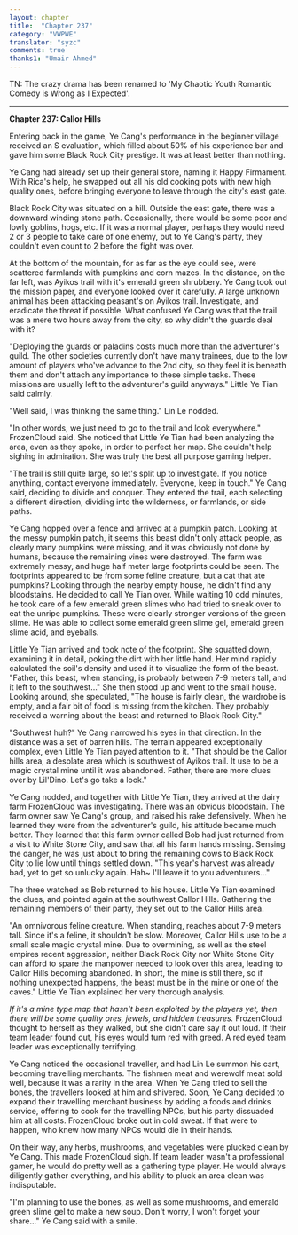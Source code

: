 ```yaml
---
layout: chapter
title:  "Chapter 237"
category: "VWPWE"
translator: "syzc"
comments: true
thanks1: "Umair Ahmed"
---
```


TN: The crazy drama has been renamed to 'My Chaotic Youth Romantic Comedy is Wrong as I Expected'.

---

**Chapter 237: Callor Hills**

Entering back in the game, Ye Cang's performance in the beginner village received an S evaluation, which filled about 50% of his experience bar and gave him some Black Rock City prestige. It was at least better than nothing.

Ye Cang had already set up their general store, naming it Happy Firmament. With Rica's help, he swapped out all his old cooking pots with new high quality ones, before bringing everyone to leave through the city's east gate.

Black Rock City was situated on a hill. Outside the east gate, there was a downward winding stone path. Occasionally, there would be some poor and lowly goblins, hogs, etc. If it was a normal player, perhaps they would need 2 or 3 people to take care of one enemy, but to Ye Cang's party, they couldn't even count to 2 before the fight was over.

At the bottom of the mountain, for as far as the eye could see, were scattered farmlands with pumpkins and corn mazes. In the distance, on the far left, was Ayikos trail with it's emerald green shrubbery. Ye Cang took out the mission paper, and everyone looked over it carefully. A large unknown animal has been attacking peasant's on Ayikos trail. Investigate, and eradicate the threat if possible. What confused Ye Cang was that the trail was a mere two hours away from the city, so why didn't the guards deal with it?

"Deploying the guards or paladins costs much more than the adventurer's guild. The other societies currently don't have many trainees, due to the low amount of players who've advance to the 2nd city, so they feel it is beneath them and don't attach any importance to these simple tasks. These missions are usually left to the adventurer's guild anyways." Little Ye Tian said calmly.

"Well said, I was thinking the same thing." Lin Le nodded.

"In other words, we just need to go to the trail and look everywhere." FrozenCloud said. She noticed that Little Ye Tian had been analyzing the area, even as they spoke, in order to perfect her map. She couldn't help sighing in admiration. She was truly the best all purpose gaming helper.

"The trail is still quite large, so let's split up to investigate. If you notice anything, contact everyone immediately. Everyone, keep in touch." Ye Cang said, deciding to divide and conquer. They entered the trail, each selecting a different direction, dividing into the wilderness, or farmlands, or side paths.

Ye Cang hopped over a fence and arrived at a pumpkin patch. Looking at the messy pumpkin patch, it seems this beast didn't only attack people, as clearly many pumpkins were missing, and it was obviously not done by humans, because the remaining vines were destroyed. The farm was extremely messy, and huge half meter large footprints could be seen. The footprints appeared to be from some feline creature, but a cat that ate pumpkins? Looking through the nearby empty house, he didn't find any bloodstains. He decided to call Ye Tian over. While waiting 10 odd minutes, he took care of a few emerald green slimes who had tried to sneak over to eat the unripe pumpkins. These were clearly stronger versions of the green slime. He was able to collect some emerald green slime gel, emerald green slime acid, and eyeballs.

Little Ye Tian arrived and took note of the footprint. She squatted down, examining it in detail, poking the dirt with her little hand. Her mind rapidly calculated the soil's density and used it to visualize the form of the beast. "Father, this beast, when standing, is probably between 7-9 meters tall, and it left to the southwest..." She then stood up and went to the small house. Looking around, she speculated, "The house is fairly clean, the wardrobe is empty, and a fair bit of food is missing from the kitchen. They probably received a warning about the beast and returned to Black Rock City."

"Southwest huh?" Ye Cang narrowed his eyes in that direction. In the distance was a set of barren hills. The terrain appeared exceptionally complex, even Little Ye Tian payed attention to it. "That should be the Callor hills area, a desolate area which is southwest of Ayikos trail. It use to be a magic crystal mine until it was abandoned. Father, there are more clues over by Lil'Dino. Let's go take a look."

Ye Cang nodded, and together with Little Ye Tian, they arrived at the dairy farm FrozenCloud was investigating. There was an obvious bloodstain. The farm owner saw Ye Cang's group, and raised his rake defensively. When he learned they were from the adventurer's guild, his attitude became much better. They learned that this farm owner called Bob had just returned from a visit to White Stone City, and saw that all his farm hands missing. Sensing the danger, he was just about to bring the remaining cows to Black Rock City to lie low until things settled down. "This year's harvest was already bad, yet to get so unlucky again. Hah~ I'll leave it to you adventurers..."

The three watched as Bob returned to his house. Little Ye Tian examined the clues, and pointed again at the southwest Callor Hills. Gathering the remaining members of their party, they set out to the Callor Hills area.

"An omnivorous feline creature. When standing, reaches about 7-9 meters tall. Since it's a feline, it shouldn't be slow. Moreover, Callor Hills use to be a small scale magic crystal mine. Due to overmining, as well as the steel empires recent aggression, neither Black Rock City nor White Stone City can afford to spare the manpower needed to look over this area, leading to Callor Hills becoming abandoned. In short, the mine is still there, so if nothing unexpected happens, the beast must be in the mine or one of the caves." Little Ye Tian explained her very thorough analysis.

*If it's a mine type map that hasn't been exploited by the players yet, then there will be some quality ores, jewels, and hidden treasures.* FrozenCloud thought to herself as they walked, but she didn't dare say it out loud. If their team leader found out, his eyes would turn red with greed. A red eyed team leader was exceptionally terrifying.

Ye Cang noticed the occasional traveller, and had Lin Le summon his cart, becoming travelling merchants. The fishmen meat and werewolf meat sold well, because it was a rarity in the area. When Ye Cang tried to sell the bones, the travellers looked at him and shivered. Soon, Ye Cang decided to expand their travelling merchant business by adding a foods and drinks service, offering to cook for the travelling NPCs, but his party dissuaded him at all costs. FrozenCloud broke out in cold sweat. If that were to happen, who knew how many NPCs would die in their hands.

On their way, any herbs, mushrooms, and vegetables were plucked clean by Ye Cang. This made FrozenCloud sigh. If team leader wasn't a professional gamer, he would do pretty well as a gathering type player. He would always diligently gather everything, and his ability to pluck an area clean was indisputable. 

"I'm planning to use the bones, as well as some mushrooms, and emerald green slime gel to make a new soup. Don't worry, I won't forget your share..." Ye Cang said with a smile.
